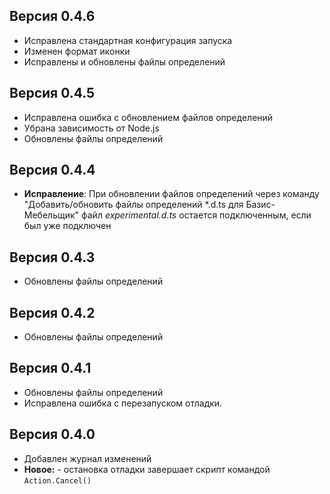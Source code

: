 ## Версия 0.4.6
  - Исправлена стандартная конфигурация запуска
  - Изменен формат иконки
  - Исправлены и обновлены файлы определений
## Версия 0.4.5
  - Исправлена ошибка с обновлением файлов определений
  - Убрана зависимость от Node.js
  - Обновлены файлы определений
## Версия 0.4.4
  - **Исправление**: При обновлении файлов определений через команду "Добавить/обновить файлы определений *.d.ts для Базис-Мебельщик" файл _experimental.d.ts_ остается подключенным, если был уже подключен

## Версия 0.4.3
  - Обновлены файлы определений

## Версия 0.4.2
  - Обновлены файлы определений

## Версия 0.4.1
  - Обновлены файлы определений
  - Исправлена ошибка с перезапуском отладки.

## Версия 0.4.0
  - Добавлен журнал изменений
  - **Новое:** - остановка отладки завершает скрипт командой `Action.Cancel()`